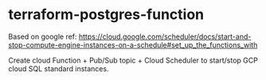 # terraform-postgres-function

Based on google ref: https://cloud.google.com/scheduler/docs/start-and-stop-compute-engine-instances-on-a-schedule#set_up_the_functions_with

Create cloud Function  + Pub/Sub topic + Cloud Scheduler to start/stop  GCP cloud SQL standard instances. 
